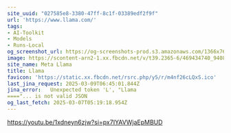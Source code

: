 ```yaml
---
site_uuid: "027585e8-3380-47ff-8c1f-03389edf2f9f"
url: 'https://www.llama.com/'
tags:
- AI-Toolkit
- Models
- Runs-Local
og_screenshot_url: https://og-screenshots-prod.s3.amazonaws.com/1366x768/80/false/df8ad8c0f812c495f40b9aad37c7d29fd1e6d795225879d49e62a6019fe20a8d.jpeg
image: https://scontent-arn2-1.xx.fbcdn.net/v/t39.2365-6/469434740_940886534071882_1120629007224700925_n.jpg?_nc_cat=109&ccb=1-7&_nc_sid=aa6a2f&_nc_ohc=9V62fU3Dz2UQ7kNvgH_tAzE&_nc_oc=AdhcsYDR8TdVmmtRBKU1MBUuClf6vUVkNIF_Wt2sbnzGZTApi84WEjla0RWz40YMY50&_nc_zt=14&_nc_ht=scontent-arn2-1.xx&_nc_gid=A8ywqQtdd6lE8o0x37bOwxN&oh=00_AYEAFVe9qEr25ei4uEMbhIRWUuTFdiN57uG9HRk5Z04H6w&oe=67D05A95
site_name: Meta Llama
title: Llama
favicon: 'https://static.xx.fbcdn.net/rsrc.php/y5/r/m4nf26cLQxS.ico'
last_jina_request: 2025-03-09T06:45:01.844Z
jina_error:   Unexpected token 'L', "Llama
===="... is not valid JSON
og_last_fetch: 2025-03-07T05:19:18.954Z
---
```


https://youtu.be/1xdneyn6zjw?si=px7IYAVWjaEpMBUD

